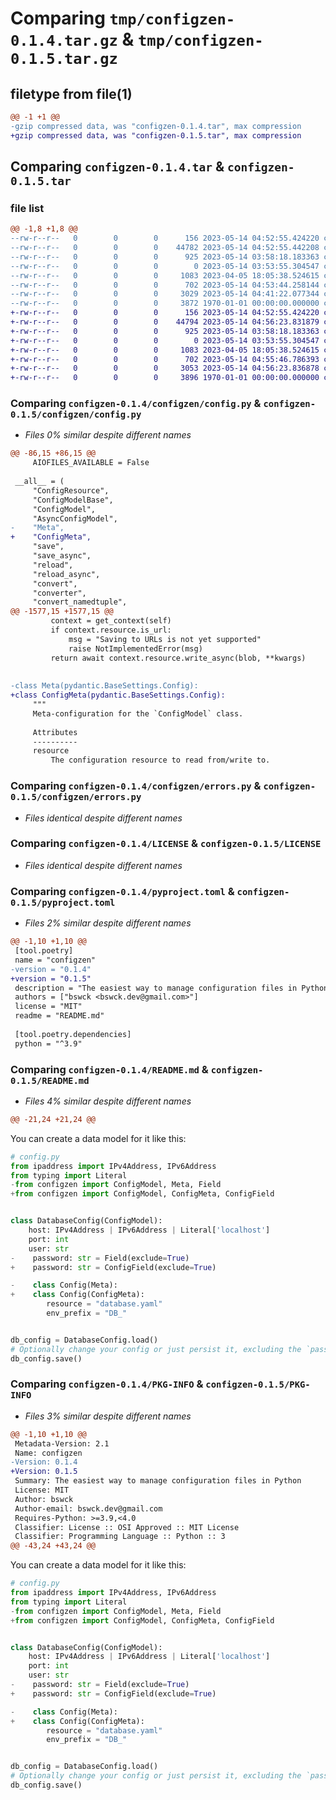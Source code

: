 # Comparing `tmp/configzen-0.1.4.tar.gz` & `tmp/configzen-0.1.5.tar.gz`

## filetype from file(1)

```diff
@@ -1 +1 @@
-gzip compressed data, was "configzen-0.1.4.tar", max compression
+gzip compressed data, was "configzen-0.1.5.tar", max compression
```

## Comparing `configzen-0.1.4.tar` & `configzen-0.1.5.tar`

### file list

```diff
@@ -1,8 +1,8 @@
--rw-r--r--   0        0        0      156 2023-05-14 04:52:55.424220 configzen-0.1.4/configzen/__init__.py
--rw-r--r--   0        0        0    44782 2023-05-14 04:52:55.442208 configzen-0.1.4/configzen/config.py
--rw-r--r--   0        0        0      925 2023-05-14 03:58:18.183363 configzen-0.1.4/configzen/errors.py
--rw-r--r--   0        0        0        0 2023-05-14 03:53:55.304547 configzen-0.1.4/configzen/py.typed
--rw-r--r--   0        0        0     1083 2023-04-05 18:05:38.524615 configzen-0.1.4/LICENSE
--rw-r--r--   0        0        0      702 2023-05-14 04:53:44.258144 configzen-0.1.4/pyproject.toml
--rw-r--r--   0        0        0     3029 2023-05-14 04:41:22.077344 configzen-0.1.4/README.md
--rw-r--r--   0        0        0     3872 1970-01-01 00:00:00.000000 configzen-0.1.4/PKG-INFO
+-rw-r--r--   0        0        0      156 2023-05-14 04:52:55.424220 configzen-0.1.5/configzen/__init__.py
+-rw-r--r--   0        0        0    44794 2023-05-14 04:56:23.831879 configzen-0.1.5/configzen/config.py
+-rw-r--r--   0        0        0      925 2023-05-14 03:58:18.183363 configzen-0.1.5/configzen/errors.py
+-rw-r--r--   0        0        0        0 2023-05-14 03:53:55.304547 configzen-0.1.5/configzen/py.typed
+-rw-r--r--   0        0        0     1083 2023-04-05 18:05:38.524615 configzen-0.1.5/LICENSE
+-rw-r--r--   0        0        0      702 2023-05-14 04:55:46.786393 configzen-0.1.5/pyproject.toml
+-rw-r--r--   0        0        0     3053 2023-05-14 04:56:23.836878 configzen-0.1.5/README.md
+-rw-r--r--   0        0        0     3896 1970-01-01 00:00:00.000000 configzen-0.1.5/PKG-INFO
```

### Comparing `configzen-0.1.4/configzen/config.py` & `configzen-0.1.5/configzen/config.py`

 * *Files 0% similar despite different names*

```diff
@@ -86,15 +86,15 @@
     AIOFILES_AVAILABLE = False
 
 __all__ = (
     "ConfigResource",
     "ConfigModelBase",
     "ConfigModel",
     "AsyncConfigModel",
-    "Meta",
+    "ConfigMeta",
     "save",
     "save_async",
     "reload",
     "reload_async",
     "convert",
     "converter",
     "convert_namedtuple",
@@ -1577,15 +1577,15 @@
         context = get_context(self)
         if context.resource.is_url:
             msg = "Saving to URLs is not yet supported"
             raise NotImplementedError(msg)
         return await context.resource.write_async(blob, **kwargs)
 
 
-class Meta(pydantic.BaseSettings.Config):
+class ConfigMeta(pydantic.BaseSettings.Config):
     """
     Meta-configuration for the `ConfigModel` class.
 
     Attributes
     ----------
     resource
         The configuration resource to read from/write to.
```

### Comparing `configzen-0.1.4/configzen/errors.py` & `configzen-0.1.5/configzen/errors.py`

 * *Files identical despite different names*

### Comparing `configzen-0.1.4/LICENSE` & `configzen-0.1.5/LICENSE`

 * *Files identical despite different names*

### Comparing `configzen-0.1.4/pyproject.toml` & `configzen-0.1.5/pyproject.toml`

 * *Files 2% similar despite different names*

```diff
@@ -1,10 +1,10 @@
 [tool.poetry]
 name = "configzen"
-version = "0.1.4"
+version = "0.1.5"
 description = "The easiest way to manage configuration files in Python"
 authors = ["bswck <bswck.dev@gmail.com>"]
 license = "MIT"
 readme = "README.md"
 
 [tool.poetry.dependencies]
 python = "^3.9"
```

### Comparing `configzen-0.1.4/README.md` & `configzen-0.1.5/README.md`

 * *Files 4% similar despite different names*

```diff
@@ -21,24 +21,24 @@
 ```
 You can create a data model for it like this:
 
 ```python
 # config.py
 from ipaddress import IPv4Address, IPv6Address
 from typing import Literal
-from configzen import ConfigModel, Meta, Field
+from configzen import ConfigModel, ConfigMeta, ConfigField
 
 
 class DatabaseConfig(ConfigModel):
     host: IPv4Address | IPv6Address | Literal['localhost']
     port: int
     user: str
-    password: str = Field(exclude=True)
+    password: str = ConfigField(exclude=True)
 
-    class Config(Meta):
+    class Config(ConfigMeta):
         resource = "database.yaml"
         env_prefix = "DB_"
 
 
 db_config = DatabaseConfig.load()
 # Optionally change your config or just persist it, excluding the `password` field.
 db_config.save()
```

### Comparing `configzen-0.1.4/PKG-INFO` & `configzen-0.1.5/PKG-INFO`

 * *Files 3% similar despite different names*

```diff
@@ -1,10 +1,10 @@
 Metadata-Version: 2.1
 Name: configzen
-Version: 0.1.4
+Version: 0.1.5
 Summary: The easiest way to manage configuration files in Python
 License: MIT
 Author: bswck
 Author-email: bswck.dev@gmail.com
 Requires-Python: >=3.9,<4.0
 Classifier: License :: OSI Approved :: MIT License
 Classifier: Programming Language :: Python :: 3
@@ -43,24 +43,24 @@
 ```
 You can create a data model for it like this:
 
 ```python
 # config.py
 from ipaddress import IPv4Address, IPv6Address
 from typing import Literal
-from configzen import ConfigModel, Meta, Field
+from configzen import ConfigModel, ConfigMeta, ConfigField
 
 
 class DatabaseConfig(ConfigModel):
     host: IPv4Address | IPv6Address | Literal['localhost']
     port: int
     user: str
-    password: str = Field(exclude=True)
+    password: str = ConfigField(exclude=True)
 
-    class Config(Meta):
+    class Config(ConfigMeta):
         resource = "database.yaml"
         env_prefix = "DB_"
 
 
 db_config = DatabaseConfig.load()
 # Optionally change your config or just persist it, excluding the `password` field.
 db_config.save()
```

